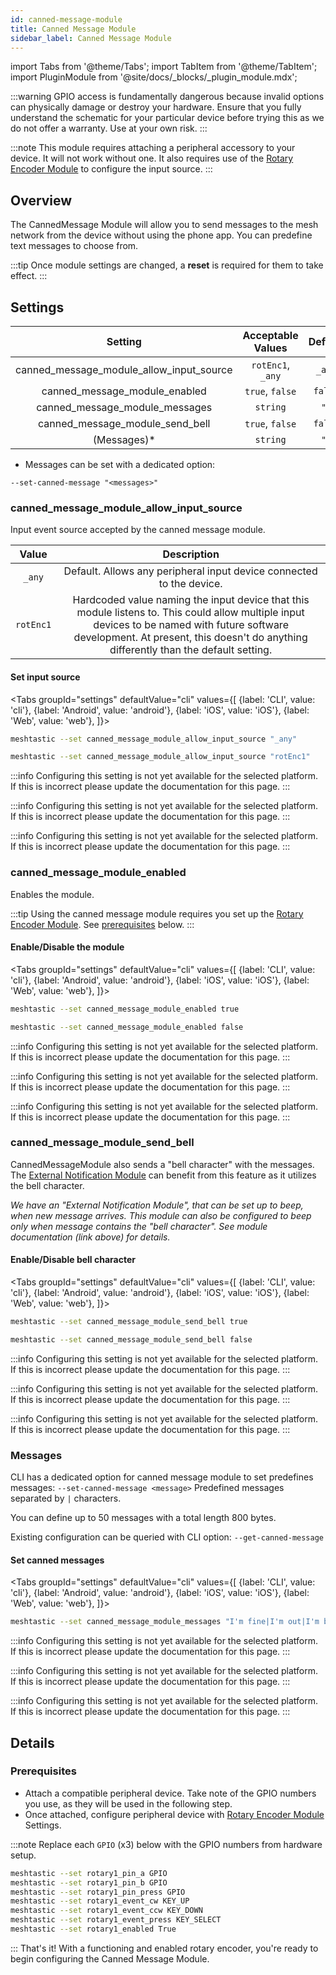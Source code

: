 ```yaml
---
id: canned-message-module
title: Canned Message Module
sidebar_label: Canned Message Module
---
```

import Tabs from '@theme/Tabs';
import TabItem from '@theme/TabItem';
import PluginModule from '@site/docs/_blocks/_plugin_module.mdx';

:::warning
GPIO access is fundamentally dangerous because invalid options can physically damage or destroy your hardware. Ensure that you fully understand the schematic for your particular device before trying this as we do not offer a warranty. Use at your own risk.
:::

<PluginModule name="canned_message_module" rename="canned_message_plugin" />

<!--- TODO add link to hardware setup to admonition--->

:::note
This module requires attaching a peripheral accessory to your device. It will not work without one. It also requires use of the [Rotary Encoder Module](input-broker-module) to configure the input source.
:::

## Overview

The CannedMessage Module will allow you to send messages to the mesh network from the device without using the phone app. You can predefine text messages to choose from.

:::tip
Once module settings are changed, a **reset** is required for them to take effect.
:::

## Settings

|                 Setting                  | Acceptable Values | Default |
| :--------------------------------------: | :---------------: | :-----: |
| canned_message_module_allow_input_source | `rotEnc1`, `_any` | `_any`  |
|      canned_message_module_enabled       |  `true`, `false`  | `false` |
|      canned_message_module_messages      |     `string`      |  `""`   |
|     canned_message_module_send_bell      |  `true`, `false`  | `false` |
| (Messages)* | `string` | `""` |

- Messages can be set with a dedicated option:

`--set-canned-message "<messages>"`

### canned_message_module_allow_input_source

Input event source accepted by the canned message module.

|   Value   |                                                                                                              Description                                                                                                              |
| :-------: | :-----------------------------------------------------------------------------------------------------------------------------------------------------------------------------------------------------------------------------------: |
|  `_any`   |                                                                                 Default. Allows any peripheral input device connected to the device.                                                                                  |
| `rotEnc1` | Hardcoded value naming the input device that this module listens to. This could allow multiple input devices to be named with future software development. At present, this doesn't do anything differently than the default setting. |

#### Set input source

<Tabs
groupId="settings"
defaultValue="cli"
values={[
{label: 'CLI', value: 'cli'},
{label: 'Android', value: 'android'},
{label: 'iOS', value: 'iOS'},
{label: 'Web', value: 'web'},
]}>
<TabItem value="cli">

```bash title="Set Allowed Input Source"
meshtastic --set canned_message_module_allow_input_source "_any"
```

```bash title="Specify Allowed Input Source"
meshtastic --set canned_message_module_allow_input_source "rotEnc1"
```

  </TabItem>
  <TabItem value="android">

:::info
Configuring this setting is not yet available for the selected platform. If this is incorrect please update the documentation for this page.
:::

  </TabItem>
  <TabItem value="iOS">

:::info
Configuring this setting is not yet available for the selected platform. If this is incorrect please update the documentation for this page.
:::

  </TabItem>
  <TabItem value="web">

:::info
Configuring this setting is not yet available for the selected platform. If this is incorrect please update the documentation for this page.
:::

  </TabItem>
</Tabs>

### canned_message_module_enabled

Enables the module.

:::tip
Using the canned message module requires you set up the [Rotary Encoder Module](input-broker-module). See [prerequisites](#prerequisites) below.
:::

#### Enable/Disable the module

<Tabs
groupId="settings"
defaultValue="cli"
values={[
{label: 'CLI', value: 'cli'},
{label: 'Android', value: 'android'},
{label: 'iOS', value: 'iOS'},
{label: 'Web', value: 'web'},
]}>
<TabItem value="cli">

```bash title="Enable Canned Message Module"
meshtastic --set canned_message_module_enabled true
```

```bash title="Disable Canned Message Module"
meshtastic --set canned_message_module_enabled false
```

  </TabItem>
  <TabItem value="android">

:::info
Configuring this setting is not yet available for the selected platform. If this is incorrect please update the documentation for this page.
:::

  </TabItem>
  <TabItem value="iOS">

:::info
Configuring this setting is not yet available for the selected platform. If this is incorrect please update the documentation for this page.
:::

  </TabItem>
  <TabItem value="web">

:::info
Configuring this setting is not yet available for the selected platform. If this is incorrect please update the documentation for this page.
:::

  </TabItem>
</Tabs>

### canned_message_module_send_bell

CannedMessageModule also sends a "bell character" with the messages.
The [External Notification Module](external-notification-module) can benefit from this feature as it utilizes the bell character.

_We have an "External Notification Module", that can be set up to beep, when new message arrives.
This module can also be configured to beep only when message contains the "bell character".
See module documentation (link above) for details._

#### Enable/Disable bell character

<Tabs
groupId="settings"
defaultValue="cli"
values={[
{label: 'CLI', value: 'cli'},
{label: 'Android', value: 'android'},
{label: 'iOS', value: 'iOS'},
{label: 'Web', value: 'web'},
]}>
<TabItem value="cli">

```bash title="Enable Bell Character"
meshtastic --set canned_message_module_send_bell true
```

```bash title="Disable Bell Character"
meshtastic --set canned_message_module_send_bell false
```

  </TabItem>
  <TabItem value="android">

:::info
Configuring this setting is not yet available for the selected platform. If this is incorrect please update the documentation for this page.
:::

  </TabItem>
  <TabItem value="iOS">

:::info
Configuring this setting is not yet available for the selected platform. If this is incorrect please update the documentation for this page.
:::

  </TabItem>
  <TabItem value="web">

:::info
Configuring this setting is not yet available for the selected platform. If this is incorrect please update the documentation for this page.
:::

  </TabItem>
</Tabs>

### Messages

CLI has a dedicated option for canned message module to set predefines messages: `--set-canned-message <message>`
Predefined messages separated by `|` characters.

You can define up to 50 messages with a total length 800 bytes.

Existing configuration can be queried with CLI option: `--get-canned-message`

#### Set canned messages

<Tabs
groupId="settings"
defaultValue="cli"
values={[
{label: 'CLI', value: 'cli'},
{label: 'Android', value: 'android'},
{label: 'iOS', value: 'iOS'},
{label: 'Web', value: 'web'},
]}>
<TabItem value="cli">

```bash title="Set Canned Messages"
meshtastic --set canned_message_module_messages "I'm fine|I'm out|I'm back|Need helping hand|Help me with saw|I need an alpinist|I need ambulance|Keep Calm|On my way|I will be late|I'm already waiting|We have company|Beer is cold|Roger"
```

  </TabItem>
  <TabItem value="android">

:::info
Configuring this setting is not yet available for the selected platform. If this is incorrect please update the documentation for this page.
:::

  </TabItem>
  <TabItem value="iOS">

:::info
Configuring this setting is not yet available for the selected platform. If this is incorrect please update the documentation for this page.
:::

  </TabItem>
  <TabItem value="web">

:::info
Configuring this setting is not yet available for the selected platform. If this is incorrect please update the documentation for this page.
:::

  </TabItem>
</Tabs>

## Details

### Prerequisites

<!--- TODO add link to hardware pages to first bullet point --->

- Attach a compatible peripheral device. Take note of the GPIO numbers you use, as they will be used in the following step.
- Once attached, configure peripheral device with [Rotary Encoder Module](input-broker-module) Settings.

:::note
Replace each `GPIO` (x3) below with the GPIO numbers from hardware setup.

```bash title="Canned Message Module - Required Rotary Encoder Module Settings"
meshtastic --set rotary1_pin_a GPIO
meshtastic --set rotary1_pin_b GPIO
meshtastic --set rotary1_pin_press GPIO
meshtastic --set rotary1_event_cw KEY_UP
meshtastic --set rotary1_event_ccw KEY_DOWN
meshtastic --set rotary1_event_press KEY_SELECT
meshtastic --set rotary1_enabled True
```

:::
That's it! With a functioning and enabled rotary encoder, you're ready to begin configuring the Canned Message Module.
